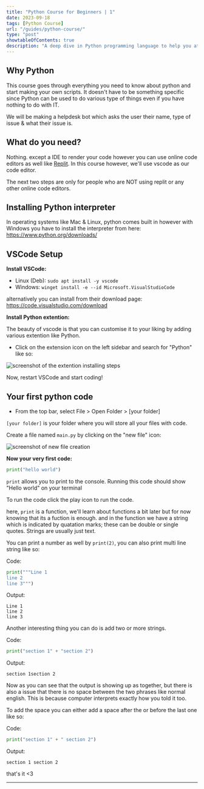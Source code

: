 ```yaml
---
title: "Python Course for Beginners | 1"
date: 2023-09-18
tags: [Python Course]
url: "/guides/python-course/"
type: "post"
showtableOfContents: true
description: "A deep dive in Python programming language to help you at your IT journey"
---
```


## Why Python 
This course goes through everything you need to know about python and start making your own scripts. It doesn't have to be something specific since Python can be used to do various type of things even if you have nothing to do with IT.

We will be making a helpdesk bot which asks the user their name, type of issue & what their issue is. 

## What do you need? 
Nothing. except a IDE to render your code however you can use online code editors as well like [Replit](https://replit.com/). In this course however, we'll use vscode as our code editor. 

The next two steps are only for people who are NOT using replit or any other online code editors.

## Installing Python interpreter 
In operating systems like Mac & Linux, python comes built in however with Windows you have to install the interpreter from here: https://www.python.org/downloads/

## VSCode Setup
**Install VSCode:**
- Linux (Deb): `sudo apt install -y vscode`
- Windows: `winget install -e --id Microsoft.VisualStudioCode`

alternatively you can install from their download page: https://code.visualstudio.com/download

**Install Python extention:**

The beauty of vscode is that you can customise it to your liking by adding various extention like Python.

- Click on the extension icon on the left sidebar and search for "Python"  like so: 

![screenshot of the extention installing steps](/img/guides/2023/python-course/code-extension.png)

Now, restart VSCode and start coding!

## Your first python code 
- From the top bar, select File > Open Folder > [your folder]

`[your folder]` is your folder where you will store all your files with code. 

Create a file named `main.py` by clicking on the "new file" icon: 

![screenshot of new file creation](/img/guides/2023/python-course/new-file.png)

**Now your very first code:**
```python
print("hello world")
```

`print` allows you to print to the console. Running this code should show "Hello world" on your terminal

To run the code click the play icon to run the code. 

here, `print` is a function, we'll learn about functions a bit later but for now knowing that its a fuction is enough. and in the function we have a string which is indicated by quatation marks; these can be double or single quotes. Strings are usually just text. 

You can print a number as well by `print(2)`, you can also print multi line string like so: 

Code:
```python
print("""Line 1 
line 2 
line 3""")
```

Output: 
```
Line 1 
line 2 
line 3
```

Another interesting thing you can do is add two or more strings. 

Code:

```python 
print("section 1" + "section 2")
```

Output: 
```
section 1section 2
```

Now as you can see that the output is showing up as together, but there is also a issue that there is no space between the two phrases like normal english. This is because computer interprets exactly how you told it too.

To add the space you can either add a space after the or before the last one like so: 

Code:
```python 
print("section 1" + " section 2")
```

Output: 
```
section 1 section 2
```

that's it <3

----

  